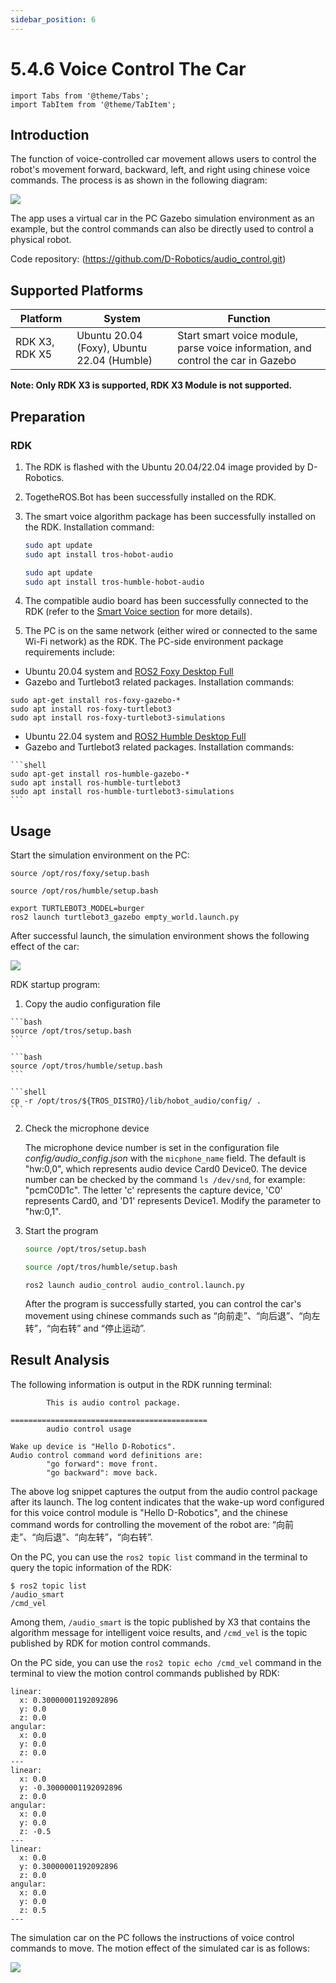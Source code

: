 ```yaml
---
sidebar_position: 6
---
```


# 5.4.6 Voice Control The Car

```mdx-code-block
import Tabs from '@theme/Tabs';
import TabItem from '@theme/TabItem';
```

## Introduction

The function of voice-controlled car movement allows users to control the robot's movement forward, backward, left, and right using chinese voice commands. The process is as shown in the following diagram:

![](https://rdk-doc.oss-cn-beijing.aliyuncs.com/doc/img/05_Robot_development/04_apps/image/car_audio_tracking/audio_control.jpg)

The app uses a virtual car in the PC Gazebo simulation environment as an example, but the control commands can also be directly used to control a physical robot.

Code repository:  (https://github.com/D-Robotics/audio_control.git)

## Supported Platforms

| Platform | System | Function                    |
| -------- | -------------- | ----------------------------------- |
| RDK X3, RDK X5  | Ubuntu 20.04 (Foxy), Ubuntu 22.04 (Humble)   | Start smart voice module, parse voice information, and control the car in Gazebo |

**Note: Only RDK X3 is supported, RDK X3 Module is not supported.**

## Preparation

### RDK

1. The RDK is flashed with the  Ubuntu 20.04/22.04 image provided by D-Robotics.

2. TogetheROS.Bot has been successfully installed on the RDK.

3. The smart voice algorithm package has been successfully installed on the RDK. Installation command: 
   
   <Tabs groupId="tros-distro">
   <TabItem value="foxy" label="Foxy">

   ```bash
   sudo apt update
   sudo apt install tros-hobot-audio
   ```

   </TabItem>
   <TabItem value="humble" label="Humble">

   ```bash
   sudo apt update
   sudo apt install tros-humble-hobot-audio
   ```

   </TabItem>
   </Tabs>

4. The compatible audio board has been successfully connected to the RDK (refer to the [Smart Voice section](/i18n/en/docusaurus-plugin-content-docs/current/05_Robot_development/03_boxs/function/hobot_audio.md) for more details).

5. The PC is on the same network (either wired or connected to the same Wi-Fi network) as the RDK. The PC-side environment package requirements include:

 <Tabs groupId="tros-distro">
 <TabItem value="foxy" label="Foxy">

   - Ubuntu 20.04 system and [ROS2 Foxy Desktop Full](https://docs.ros.org/en/foxy/Installation/Ubuntu-Install-Debians.html)
   - Gazebo and Turtlebot3 related packages. Installation commands:

   ```shell
   sudo apt-get install ros-foxy-gazebo-*
   sudo apt install ros-foxy-turtlebot3
   sudo apt install ros-foxy-turtlebot3-simulations
   ```

 </TabItem>
 <TabItem value="humble" label="Humble">

   - Ubuntu 22.04 system and [ROS2 Humble Desktop Full](https://docs.ros.org/en/humble/Installation/Ubuntu-Install-Debians.html)
   - Gazebo and Turtlebot3 related packages. Installation commands:

    ```shell
    sudo apt-get install ros-humble-gazebo-*
    sudo apt install ros-humble-turtlebot3
    sudo apt install ros-humble-turtlebot3-simulations
    ```

 </TabItem>
 </Tabs>


## Usage

Start the simulation environment on the PC:

<Tabs groupId="tros-distro">
<TabItem value="foxy" label="Foxy">

```shell
source /opt/ros/foxy/setup.bash
```

</TabItem>
<TabItem value="humble" label="Humble">

```shell
source /opt/ros/humble/setup.bash
```

</TabItem>
</Tabs>

```shell
export TURTLEBOT3_MODEL=burger
ros2 launch turtlebot3_gazebo empty_world.launch.py
```

After successful launch, the simulation environment shows the following effect of the car:

![](https://rdk-doc.oss-cn-beijing.aliyuncs.com/doc/img/05_Robot_development/04_apps/image/car_tracking/gazebo.jpeg)

RDK startup program:

1. Copy the audio configuration file

 <Tabs groupId="tros-distro">
 <TabItem value="foxy" label="Foxy">

    ```bash
    source /opt/tros/setup.bash
    ```

 </TabItem>
 <TabItem value="humble" label="Humble">

    ```bash
    source /opt/tros/humble/setup.bash
    ```

 </TabItem>
 </Tabs>

    ```shell
    cp -r /opt/tros/${TROS_DISTRO}/lib/hobot_audio/config/ .
    ```


2. Check the microphone device

    The microphone device number is set in the configuration file *config/audio_config.json* with the `micphone_name` field. The default is "hw:0,0", which represents audio device Card0 Device0. The device number can be checked by the command `ls /dev/snd`, for example: "pcmC0D1c". The letter 'c' represents the capture device, 'C0' represents Card0, and 'D1' represents Device1. Modify the parameter to "hw:0,1".

3. Start the program

    <Tabs groupId="tros-distro">
    <TabItem value="foxy" label="Foxy">

    ```bash
    source /opt/tros/setup.bash
    ```

    </TabItem>

    <TabItem value="humble" label="Humble">

    ```bash
    source /opt/tros/humble/setup.bash
    ```

    </TabItem>

    </Tabs>

    ```shell
    ros2 launch audio_control audio_control.launch.py
    ```

    After the program is successfully started, you can control the car's movement using chinese commands such as “向前走”、“向后退”、“向左转”，“向右转” and “停止运动”.

## Result Analysis

The following information is output in the RDK running terminal:

```shell
        This is audio control package.

============================================
        audio control usage

Wake up device is "Hello D-Robotics".
Audio control command word definitions are:
        "go forward": move front.
        "go backward": move back.
```

The above log snippet captures the output from the audio control package after its launch. The log content indicates that the wake-up word configured for this voice control module is "Hello D-Robotics", and the chinese command words for controlling the movement of the robot are: “向前走”、“向后退”、“向左转”，“向右转”.

On the PC, you can use the `ros2 topic list` command in the terminal to query the topic information of the RDK:

```shell
$ ros2 topic list
/audio_smart
/cmd_vel
```

Among them, `/audio_smart` is the topic published by X3 that contains the algorithm message for intelligent voice results, and `/cmd_vel` is the topic published by RDK for motion control commands.

On the PC side, you can use the `ros2 topic echo /cmd_vel` command in the terminal to view the motion control commands published by RDK:

```shell
linear:
  x: 0.30000001192092896
  y: 0.0
  z: 0.0
angular:
  x: 0.0
  y: 0.0
  z: 0.0
---
linear:
  x: 0.0
  y: -0.30000001192092896
  z: 0.0
angular:
  x: 0.0
  y: 0.0
  z: -0.5
---
linear:
  x: 0.0
  y: 0.30000001192092896
  z: 0.0
angular:
  x: 0.0
  y: 0.0
  z: 0.5
---
```

The simulation car on the PC follows the instructions of voice control commands to move. The motion effect of the simulated car is as follows:

![](https://rdk-doc.oss-cn-beijing.aliyuncs.com/doc/img/05_Robot_development/04_apps/image/car_audio_control/move.gif)